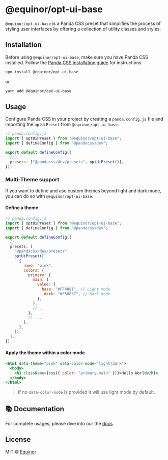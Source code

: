 # @equinor/opt-ui-base

`@equinor/opt-ui-base` is a Panda CSS preset that simplifies the process of styling user interfaces by offering a collection of utility classes and styles.

## Installation

Before using `@equinor/opt-ui-base`, make sure you have Panda CSS installed. Follow the [Panda CSS installation guide](https://panda-css.com/docs/overview/getting-started) for instructions

```sh
npm install @equinor/opt-ui-base
```

or

```sh
yarn add @equinor/opt-ui-base
```

## Usage

Configure Panda CSS in your project by creating a `panda.config.js` file and importing the `optUiPreset` from `@equinor/opt-ui-base`.

```js
// panda.config.js
import { optUiPreset } from "@equinor/opt-ui-base";
import { defineConfig } from "@pandacss/dev";

export default defineConfig({
  //...
  presets: ["@pandacss/dev/presets", optUiPreset()],
});
```

### Multi-Theme support

If you want to define and use custom themes beyond light and dark mode, you can do so with `@equinor/opt-ui-base`.

#### Define a theme

```js
// panda.config.js
import { optUiPreset } from "@equinor/opt-ui-base";
import { defineConfig } from "@pandacss/dev";

export default defineConfig({
  //...
  presets: [
    "@pandacss/dev/presets",
    optUiPreset([
      {
        name: "pink",
        colors: {
          primary: {
            main: {
              value: {
                base: "#FF4081", // Light mode
                _dark: "#F50057", // Dark mode
              },
            },
            // ...
          },
          // ...
        },
      },
    ]),
  ],
});
```

#### Apply the theme within a color mode

```jsx
<html data-theme="pink" data-color-mode="light|dark">
  <body>
    <h1 className={css({ color: "primary.main" })}>Hello World</h1>
  </body>
</html>
```

> If no `data-color-mode` is provided it will use light mode by default.

## 📚 Documentation

For complete usages, please dive into our the [docs]().

## License

MIT &copy; [Equinor](https://github.com/equinor)
